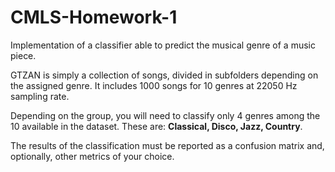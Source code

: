 # CMLS-Homework-1

Implementation of a classifier able to predict the musical genre of a music piece.


GTZAN is simply a collection of songs, divided in subfolders depending on the assigned genre.
It includes 1000 songs for 10 genres at 22050 Hz sampling rate.

Depending on the group, you will need to classify only 4 genres among the 10 available in the dataset.
These are: **Classical, Disco, Jazz, Country**.
  
The results of the classification must be reported as a confusion matrix and, optionally, other metrics of your choice.
